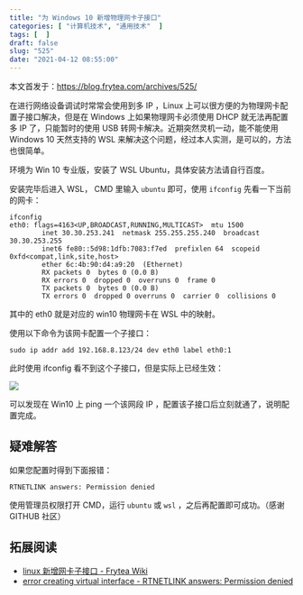 ```yaml
---
title: "为 Windows 10 新增物理网卡子接口"
categories: [ "计算机技术", "通用技术"  ]
tags: [  ]
draft: false
slug: "525"
date: "2021-04-12 08:55:00"
---
```


本文首发于：https://blog.frytea.com/archives/525/

在进行网络设备调试时常常会使用到多 IP ，Linux 上可以很方便的为物理网卡配置子接口解决，但是在 Windows 上如果物理网卡必须使用 DHCP 就无法再配置多 IP 了，只能暂时的使用 USB 转网卡解决。近期突然灵机一动，能不能使用 Windows 10 天然支持的 WSL 来解决这个问题，经过本人实测，是可以的，方法也很简单。

环境为 Win 10 专业版，安装了 WSL Ubuntu，具体安装方法请自行百度。

安装完毕后进入 WSL， CMD 里输入 `ubuntu` 即可，使用 `ifconfig` 先看一下当前的网卡：

```
ifconfig
eth0: flags=4163<UP,BROADCAST,RUNNING,MULTICAST>  mtu 1500
        inet 30.30.253.241  netmask 255.255.255.240  broadcast 30.30.253.255
        inet6 fe80::5d98:1dfb:7083:f7ed  prefixlen 64  scopeid 0xfd<compat,link,site,host>
        ether 6c:4b:90:d4:a9:20  (Ethernet)
        RX packets 0  bytes 0 (0.0 B)
        RX errors 0  dropped 0  overruns 0  frame 0
        TX packets 0  bytes 0 (0.0 B)
        TX errors 0  dropped 0 overruns 0  carrier 0  collisions 0
```

其中的 eth0 就是对应的 win10 物理网卡在 WSL 中的映射。

使用以下命令为该网卡配置一个子接口：

```
sudo ip addr add 192.168.8.123/24 dev eth0 label eth0:1
```

此时使用 ifconfig 看不到这个子接口，但是实际上已经生效：

![](https://imagehost-cdn.frytea.com/images/2021/04/12/_161818798180733041116d261efa3c.png)

可以发现在 Win10 上 ping 一个该网段 IP ，配置该子接口后立刻就通了，说明配置完成。

## 疑难解答

如果您配置时得到下面报错：

```
RTNETLINK answers: Permission denied
```

使用管理员权限打开 CMD，运行 `ubuntu` 或 `wsl` ，之后再配置即可成功。（感谢 GITHUB 社区）

## 拓展阅读

- [linux 新增网卡子接口 - Frytea Wiki](https://wiki.frytea.com/doku.php?id=technology:linux:linux新增网卡子接口)
- [error creating virtual interface - RTNETLINK answers: Permission denied](https://github.com/Microsoft/WSL/issues/2675)
